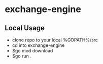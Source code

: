 # exchange-engine

## Local Usage

- clone repo to your local %GOPATH%/src
- cd into exchange-engine
- $go mod download
- $go run .
